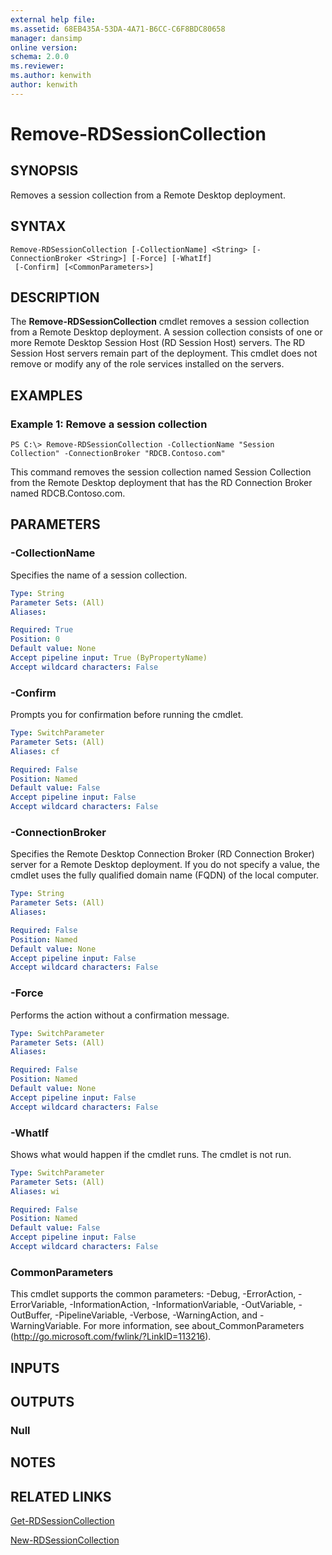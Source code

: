 ```yaml
---
external help file: 
ms.assetid: 68EB435A-53DA-4A71-B6CC-C6F8BDC80658
manager: dansimp
online version: 
schema: 2.0.0
ms.reviewer:
ms.author: kenwith
author: kenwith
---
```


# Remove-RDSessionCollection

## SYNOPSIS
Removes a session collection from a Remote Desktop deployment.

## SYNTAX

```
Remove-RDSessionCollection [-CollectionName] <String> [-ConnectionBroker <String>] [-Force] [-WhatIf]
 [-Confirm] [<CommonParameters>]
```

## DESCRIPTION
The **Remove-RDSessionCollection** cmdlet removes a session collection from a Remote Desktop deployment.
A session collection consists of one or more Remote Desktop Session Host (RD Session Host) servers.
The RD Session Host servers remain part of the deployment.
This cmdlet does not remove or modify any of the role services installed on the servers.

## EXAMPLES

### Example 1: Remove a session collection
```
PS C:\> Remove-RDSessionCollection -CollectionName "Session Collection" -ConnectionBroker "RDCB.Contoso.com"
```

This command removes the session collection named Session Collection from the Remote Desktop deployment that has the RD Connection Broker named RDCB.Contoso.com.

## PARAMETERS

### -CollectionName
Specifies the name of a session collection.

```yaml
Type: String
Parameter Sets: (All)
Aliases: 

Required: True
Position: 0
Default value: None
Accept pipeline input: True (ByPropertyName)
Accept wildcard characters: False
```

### -Confirm
Prompts you for confirmation before running the cmdlet.

```yaml
Type: SwitchParameter
Parameter Sets: (All)
Aliases: cf

Required: False
Position: Named
Default value: False
Accept pipeline input: False
Accept wildcard characters: False
```

### -ConnectionBroker
Specifies the Remote Desktop Connection Broker (RD Connection Broker) server for a Remote Desktop deployment.
If you do not specify a value, the cmdlet uses the fully qualified domain name (FQDN) of the local computer.

```yaml
Type: String
Parameter Sets: (All)
Aliases: 

Required: False
Position: Named
Default value: None
Accept pipeline input: False
Accept wildcard characters: False
```

### -Force
Performs the action without a confirmation message.

```yaml
Type: SwitchParameter
Parameter Sets: (All)
Aliases: 

Required: False
Position: Named
Default value: None
Accept pipeline input: False
Accept wildcard characters: False
```

### -WhatIf
Shows what would happen if the cmdlet runs.
The cmdlet is not run.

```yaml
Type: SwitchParameter
Parameter Sets: (All)
Aliases: wi

Required: False
Position: Named
Default value: False
Accept pipeline input: False
Accept wildcard characters: False
```

### CommonParameters
This cmdlet supports the common parameters: -Debug, -ErrorAction, -ErrorVariable, -InformationAction, -InformationVariable, -OutVariable, -OutBuffer, -PipelineVariable, -Verbose, -WarningAction, and -WarningVariable. For more information, see about_CommonParameters (http://go.microsoft.com/fwlink/?LinkID=113216).

## INPUTS

## OUTPUTS

### Null

## NOTES

## RELATED LINKS

[Get-RDSessionCollection](./Get-RDSessionCollection.md)

[New-RDSessionCollection](./New-RDSessionCollection.md)

